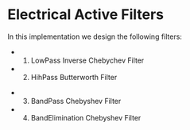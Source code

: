 # Electrical Active Filters

In this implementation we design the following filters:
- 1. LowPass Inverse Chebychev Filter
- 2. HihPass Butterworth Filter
* 3. BandPass Chebyshev Filter
* 4. BandElimination Chebyshev Filter


